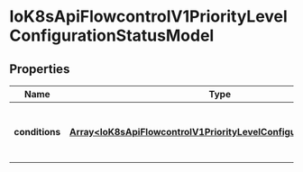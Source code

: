 # IoK8sApiFlowcontrolV1PriorityLevelConfigurationStatusModel

## Properties

Name | Type | Description | Notes
------------ | ------------- | ------------- | -------------
**conditions** | [**Array&lt;IoK8sApiFlowcontrolV1PriorityLevelConfigurationCondition&gt;**](IoK8sApiFlowcontrolV1PriorityLevelConfigurationCondition.md) | &#x60;conditions&#x60; is the current state of \&quot;request-priority\&quot;. | [optional] [default to undefined]


